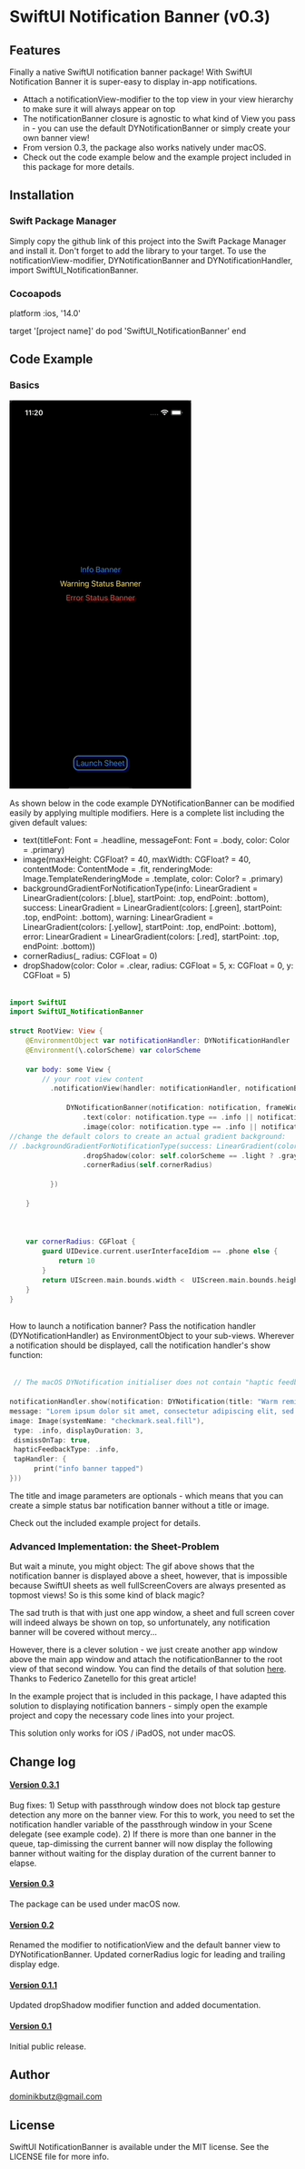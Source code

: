 # SwiftUI Notification Banner (v0.3)

## Features

Finally a native SwiftUI notification banner package! With SwiftUI Notification Banner it is super-easy to display in-app notifications.

* Attach a notificationView-modifier to the top view in your view hierarchy to make sure it will always appear on top
* The notificationBanner closure is agnostic to what kind of View you pass in - you can use the default DYNotificationBanner or simply create your own banner view!
* From version 0.3, the package also works natively under macOS.
* Check out the code example below and the example project included in this package for more details.

## Installation

### Swift Package Manager
Simply copy the github link of this project into the Swift Package Manager and install it. Don't forget to add the library to your target. 
To use the notificationView-modifier, DYNotificationBanner and DYNotificationHandler, import SwiftUI_NotificationBanner. 

### Cocoapods 
platform :ios, '14.0'

target '[project name]' do
     pod 'SwiftUI_NotificationBanner'
end

## Code Example

### Basics

![Example](https://raw.githubusercontent.com/DominikButz/gitResources/main/SwiftUI_NotificationBanner/NotificationBannerExample01.gif)


As shown below in the code example DYNotificationBanner can be modified easily by applying multiple modifiers.
Here is a complete list including the given default values:

* text(titleFont: Font = .headline, messageFont: Font = .body, color: Color = .primary)
* image(maxHeight: CGFloat? = 40, maxWidth: CGFloat? = 40, contentMode: ContentMode = .fit, renderingMode: Image.TemplateRenderingMode = .template, color: Color? = .primary)
* backgroundGradientForNotificationType(info: LinearGradient = LinearGradient(colors: [.blue], startPoint: .top, endPoint: .bottom), success: LinearGradient = LinearGradient(colors: [.green], startPoint: .top, endPoint: .bottom), warning: LinearGradient = LinearGradient(colors: [.yellow], startPoint: .top, endPoint: .bottom), error: LinearGradient = LinearGradient(colors: [.red], startPoint: .top, endPoint: .bottom))
* cornerRadius(_ radius: CGFloat = 0)
* dropShadow(color: Color = .clear, radius: CGFloat = 5, x: CGFloat = 0, y: CGFloat = 5)




```Swift 

import SwiftUI
import SwiftUI_NotificationBanner

struct RootView: View {
    @EnvironmentObject var notificationHandler: DYNotificationHandler
    @Environment(\.colorScheme) var colorScheme
    
    var body: some View {
        // your root view content
          .notificationView(handler: notificationHandler, notificationBanner: {notification in
              
              DYNotificationBanner(notification: notification, frameWidth: min(450, UIScreen.main.bounds.size.width))
                  .text(color: notification.type == .info || notification.type == .error ? .white : .primary)
                  .image(color: notification.type == .info || notification.type == .error ? .white : .primary)
//change the default colors to create an actual gradient background:               
// .backgroundGradientForNotificationType(success: LinearGradient(colors: [.green.opacity(0.4), .green], startPoint: .leading, endPoint: .trailing), error: LinearGradient(colors: [.red, .red.opacity(0.3)], startPoint: .top, endPoint: .bottom))
                  .dropShadow(color: self.colorScheme == .light ? .gray.opacity(0.4) : .clear, radius: 5, x: 0, y: notification.displayEdge == .top ? 5 : -5)
                  .cornerRadius(self.cornerRadius)
              
          })
         
    }
    
    
    
    var cornerRadius: CGFloat {
        guard UIDevice.current.userInterfaceIdiom == .phone else {
            return 10
        }
        return UIScreen.main.bounds.width <  UIScreen.main.bounds.height ? 0 : 10
    }
}



```

How to launch a notification banner?
Pass the notification handler (DYNotificationHandler) as EnvironmentObject to your sub-views.
Wherever a notification should be displayed, call the notification handler's show function:

```Swift 

 // The macOS DYNotification initialiser does not contain "haptic feedback type" since it is part of UIKit. 
 
notificationHandler.show(notification: DYNotification(title: "Warm reminder", 
message: "Lorem ipsum dolor sit amet, consectetur adipiscing elit, sed do eiusmod tempor incididunt ut labore et dolore magna aliqua. Ut enim ad minim veniam, quis nostrud exercitation ullamco laboris nisi ut aliquip ex ea commodo consequat.", 
image: Image(systemName: "checkmark.seal.fill"),
 type: .info, displayDuration: 3, 
 dismissOnTap: true, 
 hapticFeedbackType: .info, 
 tapHandler: {
      print("info banner tapped")
}))

```

The title and image parameters are optionals - which means that you can create a simple status bar notification banner without a title or image. 

Check out the included example project for details.



### Advanced Implementation: the Sheet-Problem

But wait a minute, you might object: The gif above shows that the notification banner is displayed above a sheet, however, that is impossible because SwiftUI sheets as well fullScreenCovers are always presented as topmost views! So is this some kind of black magic?

The sad truth is that with just one app window, a sheet and full screen cover will indeed always be shown on top, so unfortunately, any notification banner will be covered without mercy... 

However, there is a clever solution - we just create another app window above the main app window and attach the notificationBanner to the root view of that second window. You can find the details of that solution [here](https://www.fivestars.blog/articles/swiftui-windows/). Thanks to Federico Zanetello for this great article!

In the example project that is included in this package, I have adapted this solution to displaying notification banners - simply open the example project and copy the necessary code lines into your project. 

This solution only works for iOS / iPadOS, not under macOS. 


## Change log

#### [Version 0.3.1](https://github.com/DominikButz/SwiftUI_NotificationBanner/releases/tag/0.3.1)
Bug fixes: 1) Setup with passthrough window does not block tap gesture detection any more on the  banner view. For this to work, you need to set the notification handler variable of the passthrough window in your Scene delegate (see example code). 2) If there is more than one banner in the queue, tap-dimissing the current banner will now display the following banner without waiting for the display duration of the current banner to elapse. 

#### [Version 0.3](https://github.com/DominikButz/SwiftUI_NotificationBanner/releases/tag/0.3)
The package can be used under macOS now. 

#### [Version 0.2](https://github.com/DominikButz/SwiftUI_NotificationBanner/releases/tag/0.2)
Renamed the modifier to notificationView and the default banner view to DYNotificationBanner. Updated cornerRadius logic for leading and trailing display edge. 

#### [Version 0.1.1](https://github.com/DominikButz/SwiftUI_NotificationBanner/releases/tag/0.1.1)
Updated dropShadow modifier function and added documentation.

#### [Version 0.1](https://github.com/DominikButz/SwiftUI_NotificationBanner/releases/tag/0.1)
Initial public release.

## Author

dominikbutz@gmail.com

## License

SwiftUI NotificationBanner is available under the MIT license. See the LICENSE file for more info.

